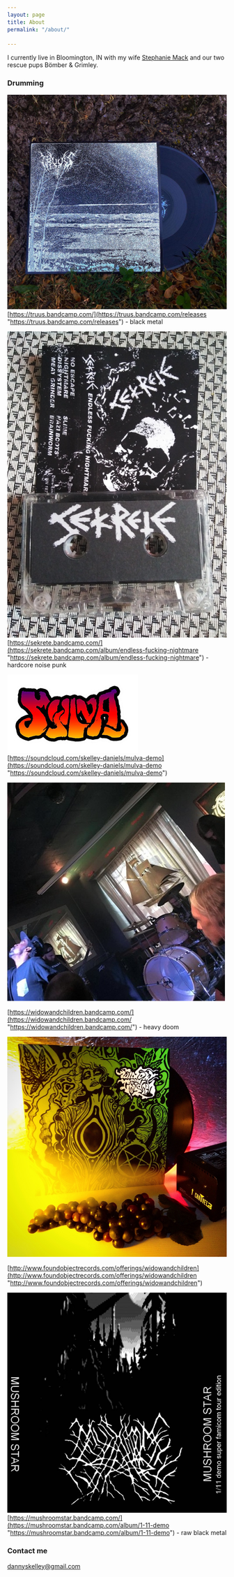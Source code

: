```yaml
---
layout: page
title: About
permalink: "/about/"

---
```

I currently live in Bloomington, IN with my wife [Stephanie Mack](http://stephaniemackphotography.com/) and our two rescue pups Bömber & Grimley.

  

### Drumming

![](/uploads/screen-shot-2020-07-04-at-9-41-32-pm.png)[https://truus.bandcamp.com/](https://truus.bandcamp.com/releases "https://truus.bandcamp.com/releases") - black metal

![](/uploads/sekrete.jpg)[https://sekrete.bandcamp.com/](https://sekrete.bandcamp.com/album/endless-fucking-nightmare "https://sekrete.bandcamp.com/album/endless-fucking-nightmare") - hardcore noise punk

![](/uploads/logo-1.jpg)  
[https://soundcloud.com/skelley-daniels/mulva-demo](https://soundcloud.com/skelley-daniels/mulva-demo "https://soundcloud.com/skelley-daniels/mulva-demo")

![](/uploads/artworks-000135419356-h8a7ad-t500x500.jpg)

[https://widowandchildren.bandcamp.com/](https://widowandchildren.bandcamp.com/ "https://widowandchildren.bandcamp.com/") - heavy doom

![](/uploads/image1.JPG)

[http://www.foundobjectrecords.com/offerings/widowandchildren](http://www.foundobjectrecords.com/offerings/widowandchildren "http://www.foundobjectrecords.com/offerings/widowandchildren")

![](/uploads/a2103755347_16.jpg)[https://mushroomstar.bandcamp.com/](https://mushroomstar.bandcamp.com/album/1-11-demo "https://mushroomstar.bandcamp.com/album/1-11-demo") - raw black metal

### Contact me

[dannyskelley@gmail.com](dannyskellkey@gmail.com "dannyskellkey@gmail.com")